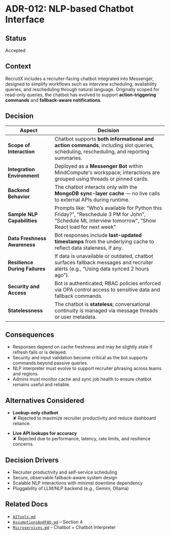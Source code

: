 # ADR-012: NLP-based Chatbot Interface

## Status

Accepted

## Context

RecruitX includes a recruiter-facing chatbot integrated into Messenger, designed to simplify workflows such as
interview scheduling, availability queries, and rescheduling through natural language. Originally scoped for read-only
queries, the chatbot has evolved to support **action-triggering commands** and **fallback-aware notifications**.

## Decision

| Aspect                         | Decision                                                                                                                                               |
|--------------------------------|--------------------------------------------------------------------------------------------------------------------------------------------------------|
| **Scope of Interaction**       | Chatbot supports **both informational and action commands**, including slot queries, scheduling, rescheduling, and reporting summaries.                |
| **Integration Environment**    | Deployed as a **Messenger Bot** within MindCompute's workspace; interactions are grouped using threads or pinned cards.                                 |
| **Backend Behavior**           | The chatbot interacts only with the **MongoDB sync-layer cache** — no live calls to external APIs during runtime.                                      |
| **Sample NLP Capabilities**    | Prompts like: “Who’s available for Python this Friday?”, “Reschedule 3 PM for John”, “Schedule ML interview tomorrow”, “Show React load for next week” |
| **Data Freshness Awareness**   | Bot responses include **last-updated timestamps** from the underlying cache to reflect data staleness, if any.                                         |
| **Resilience During Failures** | If data is unavailable or outdated, chatbot surfaces fallback messages and recruiter alerts (e.g., “Using data synced 2 hours ago”).                   |
| **Security and Access**        | Bot is authenticated; RBAC policies enforced via OPA control access to sensitive data and fallback commands.                                           |
| **Statelessness**              | The chatbot is **stateless**; conversational continuity is managed via message threads or user metadata.                                               |

## Consequences

- Responses depend on cache freshness and may be slightly stale if refresh fails or is delayed.
- Security and input validation become critical as the bot supports commands beyond passive queries.
- NLP interpreter must evolve to support recruiter phrasing across teams and regions.
- Admins must monitor cache and sync job health to ensure chatbot remains useful and reliable.

## Alternatives Considered

- **Lookup-only chatbot**  
  ✘ Rejected to maximize recruiter productivity and reduce dashboard reliance.

- **Live API lookups for accuracy**  
  ✘ Rejected due to performance, latency, rate limits, and resilience concerns.

## Decision Drivers

- Recruiter productivity and self-service scheduling
- Secure, observable fallback-aware system design
- Scalable NLP interactions with minimal downtime dependency
- Pluggability of LLM/NLP backend (e.g., Gemini, Ollama)

## Related Docs

- [`AITools.md`](../AITools.md)
- [`AssumptionsAndFAQ.md`](../AssumptionsAndFAQ.md) – Section 4
- [`Microservices.md`](../Microservices.md) – Chatbot + Chatbot Interpreter
